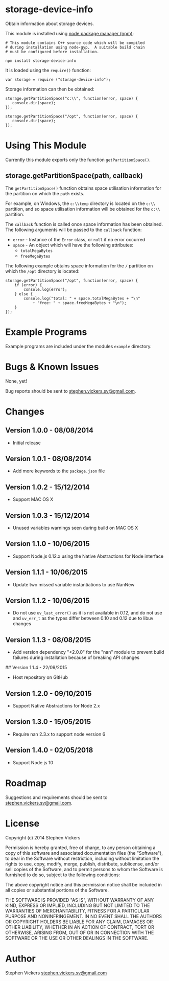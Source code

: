 
# storage-device-info

Obtain information about storage devices.

This module is installed using [node package manager (npm)][npm]:

    # This module contains C++ source code which will be compiled
    # during installation using node-gyp.  A suitable build chain
    # must be configured before installation.
    
    npm install storage-device-info

It is loaded using the `require()` function:

    var storage = require ("storage-device-info");

Storage information can then be obtained:

    storage.getPartitionSpace("c:\\", function(error, space) {
       console.dir(space);
    });

    storage.getPartitionSpace("/opt", function(error, space) {
       console.dir(space);
    });

[npm]: https://npmjs.org/ "npm"

# Using This Module

Currently this module exports only the function `getPartitionSpace()`.

## storage.getPartitionSpace(path, callback)

The `getPartitionSpace()` function obtains space utilisation information for
the partition on which the `path` exists.

For example, on Windows, the `c:\\temp` directory is located on the `c:\\`
partition, and so space utilisation information will be obtained for the `c:\\`
partition.

The `callback` function is called once space information has been obtained.
The following arguments will be passed to the `callback` function:

 * `error` - Instance of the `Error` class, or `null` if no error occurred
 * `space` - An object which will have the following attributes:
    * `totalMegaBytes`
    * `freeMegaBytes`

The following example obtains space information for the `/` partition on which
the `/opt` directory is located:

    storage.getPartitionSpace("/opt", function(error, space) {
        if (error) {
            console.log(error);
        } else {
            console.log("total: " + space.totalMegaBytes + "\n"
                + "free: " + space.freeMegaBytes + "\n");
        }
    });

# Example Programs

Example programs are included under the modules `example` directory.

# Bugs & Known Issues

None, yet!

Bug reports should be sent to <stephen.vickers.sv@gmail.com>.

# Changes

## Version 1.0.0 - 08/08/2014

 * Initial release

## Version 1.0.1 - 08/08/2014

 * Add more keywords to the `package.json` file

## Version 1.0.2 - 15/12/2014

 * Support MAC OS X

## Version 1.0.3 - 15/12/2014

 * Unused variables warnings seen during build on MAC OS X

## Version 1.1.0 - 10/06/2015

 * Support Node.js 0.12.x using the Native Abstractions for Node interface

## Version 1.1.1 - 10/06/2015

 * Update two missed variable instantiations to use NanNew

## Version 1.1.2 - 10/06/2015

 * Do not use `uv_last_error()` as it is not available in 0.12, and do not use
   and `uv_err_t` as the types differ between 0.10 and 0.12 due to libuv
   changes

## Version 1.1.3 - 08/08/2015

 * Add version dependency "<2.0.0" for the "nan" module to prevent build
   failures during installation because of breaking API changes

## Version 1.1.4 - 22/09/2015

 * Host repository on GitHub

## Version 1.2.0 - 09/10/2015

 * Support Native Abstractions for Node 2.x

## Version 1.3.0 - 15/05/2015

 * Require nan 2.3.x to support node version 6

## Version 1.4.0 - 02/05/2018

 * Support Node.js 10

# Roadmap

Suggestions and requirements should be sent to <stephen.vickers.sv@gmail.com>.

# License

Copyright (c) 2014 Stephen Vickers

Permission is hereby granted, free of charge, to any person obtaining a copy
of this software and associated documentation files (the "Software"), to deal
in the Software without restriction, including without limitation the rights
to use, copy, modify, merge, publish, distribute, sublicense, and/or sell
copies of the Software, and to permit persons to whom the Software is
furnished to do so, subject to the following conditions:

The above copyright notice and this permission notice shall be included in
all copies or substantial portions of the Software.

THE SOFTWARE IS PROVIDED "AS IS", WITHOUT WARRANTY OF ANY KIND, EXPRESS OR
IMPLIED, INCLUDING BUT NOT LIMITED TO THE WARRANTIES OF MERCHANTABILITY,
FITNESS FOR A PARTICULAR PURPOSE AND NONINFRINGEMENT. IN NO EVENT SHALL THE
AUTHORS OR COPYRIGHT HOLDERS BE LIABLE FOR ANY CLAIM, DAMAGES OR OTHER
LIABILITY, WHETHER IN AN ACTION OF CONTRACT, TORT OR OTHERWISE, ARISING FROM,
OUT OF OR IN CONNECTION WITH THE SOFTWARE OR THE USE OR OTHER DEALINGS IN
THE SOFTWARE.

# Author

Stephen Vickers <stephen.vickers.sv@gmail.com>
